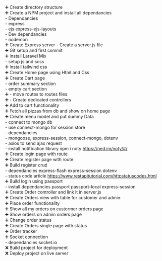 :heavy_plus_sign: Create directory structure </br>
:heavy_plus_sign: Create a NPM project and install all dependancies</br>
    - Dependancies</br>
        - express</br>
        - ejs express-ejs-layouts</br>
    - Dev dependancies</br>
        - nodemon</br>
:heavy_plus_sign: Create Express server - Create a server.js file</br>
:heavy_plus_sign: Git setup and first commit</br>
:heavy_plus_sign: Install Laravel Mix</br>
    - setup js and scss</br>
:heavy_plus_sign: Install tailwind css</br>
:heavy_plus_sign: Create Home page using Html and Css</br>
:heavy_plus_sign: Create Cart page</br>
    - order summary section</br>
    - empty cart section</br>
:heavy_plus_sign: - move routes to routes files</br>
:heavy_plus_sign: - Create dedicated controllers</br>
:heavy_plus_sign: Add to cart functionality</br>
    :heavy_plus_sign: Fetch all pizzas from db and show on home page</br>
    :heavy_plus_sign: Create menu model and put dummy Data</br>
        - connect to mongo db</br>
        - use connect-mongo for session store</br>
            - dependancies</br>
                - mongoose, express-session, connect-mongo, dotenv</br>
    - axios to send ajax request</br>
    - install notification library npm i noty   https://ned.im/noty/#/</br>
:heavy_plus_sign: Create login page with route</br>
:heavy_plus_sign: Create register page with route</br>
:heavy_plus_sign: Build register crud</br>
    - dependancies express-flash express-session dotenv</br>
    - status code article https://www.restapitutorial.com/httpstatuscodes.html</br>
:heavy_plus_sign: Build login using passport</br>
    - install dependancies passport passport-local express-session</br>
:heavy_plus_sign: Create Order controller and link it in server.js</br>
:heavy_plus_sign: Create Orders view with table for customer and admin</br>
:heavy_plus_sign: Place order functionality</br>
:heavy_plus_sign: Show all my orders on custormer orders page</br>
:heavy_plus_sign: Show orders on admin orders page</br>
:heavy_plus_sign: Change order status</br>
:heavy_plus_sign: Create Orders single page with status</br>
:heavy_plus_sign: Order tracker</br>
    :heavy_plus_sign: Socket connection</br>
        - dependancies socket.io</br>
:x: Build project for deployment</br>
:x: Deploy project on live server</br>